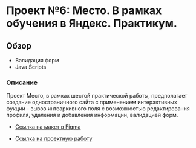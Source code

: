 # Проект №6: Место. В рамках обучения в Яндекс. Практикум.

## Обзор
* Валидация форм
* Java Scripts 

### Описание
Проект Место, в рамках шестой практической работы, предполагает создание одностраничного сайта с применением интерактивных фукции - вызов интеаркивного поля с возможностью редактирования профиля, удаления и добавления информации, валидацией форм.

* [Ссылка на макет в Figma](https://www.figma.com/file/kRVLKwYG3d1HGLvh7JFWRT/JavaScript.-Sprint-6?node-id=0%3A1)

* [Ссылка на проектную работу](https://svetmelnikova.github.io/mesto/index.html)
